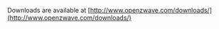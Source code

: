 Downloads are available at [http://www.openzwave.com/downloads/](http://www.openzwave.com/downloads/)